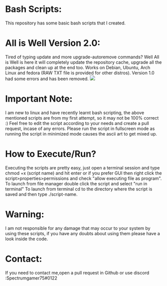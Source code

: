 # Bash Scripts:
This repository has some basic bash scripts that I created.

# All is Well Version 2.0:
Tired of typing update and more upgrade-autoremove commands? Well All is Well is here it will completely update the repository cache, upgrade all the packages and clean up at the end too. Works on Debian, Ubuntu, Arch Linux and fedora (RAW TXT file is provided for other distros). Version 1.0 had some errors and has been removed.
![](https://github.com/spectrumgamer75/Bash-Scripts/blob/master/ALL%20IS%20WELL%20(V2.0)/Banner.png)



# Important Note:
I am new to linux and have recently learnt bash scripting, the above mentioned scripts are from my first attempt, so it may not be 100% correct :)
Feel free to edit the script according to your needs and create a pull request, incase of any errors. Please run the script in fullscreen mode as running the script in minimized mode causes the ascii art to get mixed up.

# How to Execute/Run?
Executing the scripts are pretty easy, just open a terminal session and type chmod +x (script name) and hit enter or if you prefer GUI then right click the script>properties>permissions and check "allow executing file as program". To launch from file manager double click the script and select "run in terminal"
To launch from terminal cd to the directory where the script is saved and then type ./script-name.

# Warning:
I am not responsible for any damage that may occur to your system by using these scripts, if you have any doubts about using them please have a look inside the code. 

# Contact:
If you need to contact me,open a pull request in Github or use discord :Spectrumgamer75#0122 
